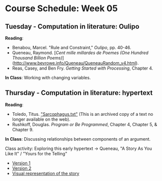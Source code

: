 # Course Schedule: Week 05

## Tuesday - Computation in literature: Oulipo

__Reading__: 

* Benabou, Marcel. "Rule and Constraint," _Oulipo_, pp. 40-46.
* Queneau, Raymond. [_Cent mille millardes de Poemes (One Hundred Thousand Billion Poems)_] (http://www.bevrowe.info/Queneau/QueneauRandom_v4.html).
* Reas, Casey, and Ben Fry. _Getting Started with Processing_, Chapter 4.

__In Class__: Working with changing variables.

## Thursday - Computation in literature: hypertext

__Reading__:
* Toledo, Titus. ["Sarcophagus.txt"](http://www4.ncsu.edu/~kmbrock/sarcophagus/) (This is an archived copy of a text no longer available on the web).
* Rushkoff, Douglas. _Program or Be Programmed_, Chapter 4, Chapter 5, & Chapter 9.

__In Class__: Discussing relationships between components of an argument.

Class activity: Exploring this early hypertext -> Queneau, "A Story As You Like It" / "Yours for the Telling"
* [Version 1](http://www.drunkenboat.com/db8/oulipo/feature-oulipo/toward/godston/as_you.html)
* [Version 2](http://www.thing.de/projekte/7%3A9%23/queneau_1.html)
* [Visual representation of the story](http://1.bp.blogspot.com/_SMJAnU8zJH4/SwMKJgld9fI/AAAAAAAAAAM/R-i8D8Hqino/s400/Graph+representing+the+structure+of+Raymond+Queneau's+A+story+as+you+like+it+-+Lettres+Nouvelles,+July-September+1967.jpg)